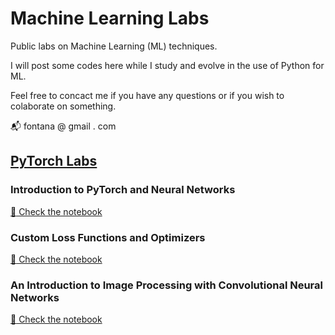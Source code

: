 # Machine Learning Labs

Public labs on Machine Learning (ML) techniques.

I will post some codes here while I study and evolve in the use of Python for ML.

Feel free to concact me if you have any questions or if you wish to colaborate on something.

:mailbox_with_mail: fontana &#64; gmail . com 

## [PyTorch Labs](./pytorch_labs/)

### Introduction to PyTorch and Neural Networks

[:green_book: Check the notebook](./pytorch_labs/Introdução_ao_PyTorch_da_Regressão_Linear_à_NLP_com_word_embeddings.ipynb)

### Custom Loss Functions and Optimizers

[:orange_book: Check the notebook](./pytorch_labs/PyTorch_Custom_BCE_Loss_and_GradOpt.ipynb)

### An Introduction to Image Processing with Convolutional Neural Networks

[ :orange_book: Check the notebook](./pytorch_labs/Computer_Vision_Intro_com_PyTorch.ipynb)
